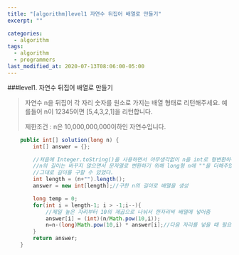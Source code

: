 ```yaml
---
title: "[algorithm]level1 자연수 뒤집어 배열로 만들기"
excerpt: ""

categories:
  - algorithm
tags:
  - algorithm
  - programmers
last_modified_at: 2020-07-13T08:06:00-05:00
---
```


###level1. 자연수 뒤집어 배열로 만들기

> 자연수 n을 뒤집어 각 자리 숫자를 원소로 가지는 배열 형태로 리턴해주세요. 예를들어 n이 12345이면 [5,4,3,2,1]을 리턴합니다.
>
> 제한조건 : n은 10,000,000,000이하인 자연수입니다.

```java
    public int[] solution(long n) {
        int[] answer = {};

        //처음에 Integer.toString()을 사용하면서 아무생각없이 n을 int로 형변환하여 사용했다가 문제가 안풀림
        //n의 길이는 바꾸지 않으면서 문자열로 변환하기 위해 long형 n에 ""을 더해주었고
        //그대로 길이를 구할 수 있었다.
        int length = (n+"").length();
        answer = new int[length];//구한 n의 길이로 배열을 생성

        long temp = 0;
        for(int i = length-1; i > -1;i--){
			//제일 높은 자리부터 10의 제곱으로 나눠서 한자리씩 배열에 넣어줌
			answer[i] = (int)(n/Math.pow(10,i));
			n=n-(long)Math.pow(10,i) * answer[i];//다음 자리를 넣을 때 필요없는 자리를 가져오지 않기 위해 윗자리수는 지워줌
        }
        return answer;
    }
```
